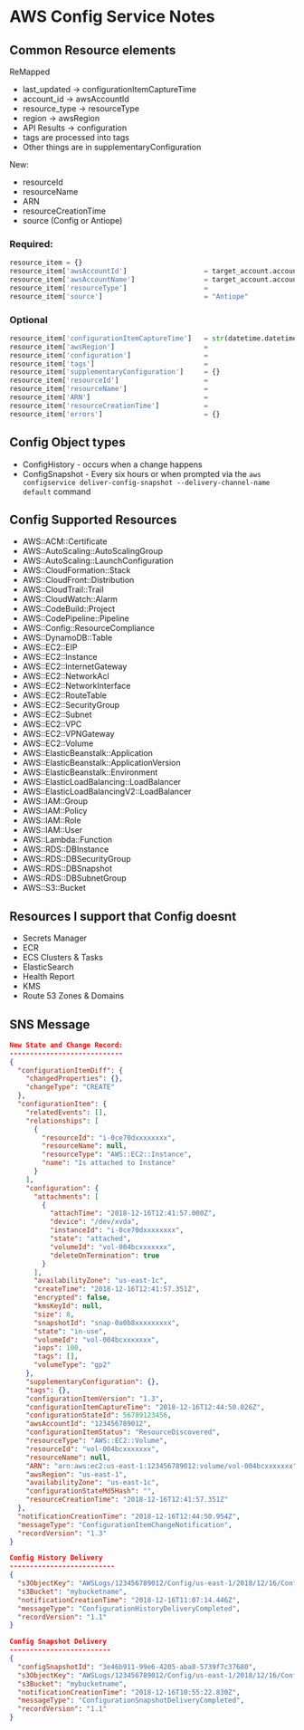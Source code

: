 # AWS Config Service Notes

## Common Resource elements

ReMapped
* last_updated -> configurationItemCaptureTime
* account_id -> awsAccountId
* resource_type -> resourceType
* region -> awsRegion
* API Results -> configuration
* tags are processed into tags
* Other things are in supplementaryConfiguration

New:
* resourceId
* resourceName
* ARN
* resourceCreationTime
* source (Config or Antiope)


### Required:

```python
resource_item = {}
resource_item['awsAccountId']                   = target_account.account_id
resource_item['awsAccountName']                 = target_account.account_name
resource_item['resourceType']                   =
resource_item['source']                         = "Antiope"
```

### Optional

```python
resource_item['configurationItemCaptureTime']   = str(datetime.datetime.now(tz.gettz('US/Eastern')))
resource_item['awsRegion']                      =
resource_item['configuration']                  =
resource_item['tags']                           =
resource_item['supplementaryConfiguration']     = {}
resource_item['resourceId']                     =
resource_item['resourceName']                   =
resource_item['ARN']                            =
resource_item['resourceCreationTime']           =
resource_item['errors']                         = {}
```



## Config Object types

* ConfigHistory - occurs when a change happens
* ConfigSnapshot - Every six hours or when prompted via the `aws configservice deliver-config-snapshot --delivery-channel-name default` command


## Config Supported Resources
* AWS::ACM::Certificate
* AWS::AutoScaling::AutoScalingGroup
* AWS::AutoScaling::LaunchConfiguration
* AWS::CloudFormation::Stack
* AWS::CloudFront::Distribution
* AWS::CloudTrail::Trail
* AWS::CloudWatch::Alarm
* AWS::CodeBuild::Project
* AWS::CodePipeline::Pipeline
* AWS::Config::ResourceCompliance
* AWS::DynamoDB::Table
* AWS::EC2::EIP
* AWS::EC2::Instance
* AWS::EC2::InternetGateway
* AWS::EC2::NetworkAcl
* AWS::EC2::NetworkInterface
* AWS::EC2::RouteTable
* AWS::EC2::SecurityGroup
* AWS::EC2::Subnet
* AWS::EC2::VPC
* AWS::EC2::VPNGateway
* AWS::EC2::Volume
* AWS::ElasticBeanstalk::Application
* AWS::ElasticBeanstalk::ApplicationVersion
* AWS::ElasticBeanstalk::Environment
* AWS::ElasticLoadBalancing::LoadBalancer
* AWS::ElasticLoadBalancingV2::LoadBalancer
* AWS::IAM::Group
* AWS::IAM::Policy
* AWS::IAM::Role
* AWS::IAM::User
* AWS::Lambda::Function
* AWS::RDS::DBInstance
* AWS::RDS::DBSecurityGroup
* AWS::RDS::DBSnapshot
* AWS::RDS::DBSubnetGroup
* AWS::S3::Bucket

## Resources I support that Config doesnt
* Secrets Manager
* ECR
* ECS Clusters & Tasks
* ElasticSearch
* Health Report
* KMS
* Route 53 Zones & Domains


## SNS Message
```json
New State and Change Record:
----------------------------
{
  "configurationItemDiff": {
    "changedProperties": {},
    "changeType": "CREATE"
  },
  "configurationItem": {
    "relatedEvents": [],
    "relationships": [
      {
        "resourceId": "i-0ce70dxxxxxxxx",
        "resourceName": null,
        "resourceType": "AWS::EC2::Instance",
        "name": "Is attached to Instance"
      }
    ],
    "configuration": {
      "attachments": [
        {
          "attachTime": "2018-12-16T12:41:57.000Z",
          "device": "/dev/xvda",
          "instanceId": "i-0ce70dxxxxxxxx",
          "state": "attached",
          "volumeId": "vol-004bcxxxxxxx",
          "deleteOnTermination": true
        }
      ],
      "availabilityZone": "us-east-1c",
      "createTime": "2018-12-16T12:41:57.351Z",
      "encrypted": false,
      "kmsKeyId": null,
      "size": 8,
      "snapshotId": "snap-0a0b8xxxxxxxxx",
      "state": "in-use",
      "volumeId": "vol-004bcxxxxxxx",
      "iops": 100,
      "tags": [],
      "volumeType": "gp2"
    },
    "supplementaryConfiguration": {},
    "tags": {},
    "configurationItemVersion": "1.3",
    "configurationItemCaptureTime": "2018-12-16T12:44:50.026Z",
    "configurationStateId": 56789123456,
    "awsAccountId": "123456789012",
    "configurationItemStatus": "ResourceDiscovered",
    "resourceType": "AWS::EC2::Volume",
    "resourceId": "vol-004bcxxxxxxx",
    "resourceName": null,
    "ARN": "arn:aws:ec2:us-east-1:123456789012:volume/vol-004bcxxxxxxx",
    "awsRegion": "us-east-1",
    "availabilityZone": "us-east-1c",
    "configurationStateMd5Hash": "",
    "resourceCreationTime": "2018-12-16T12:41:57.351Z"
  },
  "notificationCreationTime": "2018-12-16T12:44:50.954Z",
  "messageType": "ConfigurationItemChangeNotification",
  "recordVersion": "1.3"
}

Config History Delivery
--------------------------
{
  "s3ObjectKey": "AWSLogs/123456789012/Config/us-east-1/2018/12/16/ConfigHistory/123456789012_Config_us-east-1_ConfigHistory_AWS::RDS::DBInstance_20181216T101127Z_20181216T101127Z_1.json.gz",
  "s3Bucket": "mybucketname",
  "notificationCreationTime": "2018-12-16T11:07:14.446Z",
  "messageType": "ConfigurationHistoryDeliveryCompleted",
  "recordVersion": "1.1"
}

Config Snapshot Delivery
-------------------------
{
  "configSnapshotId": "3e46b911-99e6-4205-aba8-5739f7c37680",
  "s3ObjectKey": "AWSLogs/123456789012/Config/us-east-1/2018/12/16/ConfigSnapshot/123456789012_Config_us-east-1_ConfigSnapshot_20181216T105522Z_3e46b911-99e6-4205-aba8-5739f7c37680.json.gz",
  "s3Bucket": "mybucketname",
  "notificationCreationTime": "2018-12-16T10:55:22.830Z",
  "messageType": "ConfigurationSnapshotDeliveryCompleted",
  "recordVersion": "1.1"
}

```